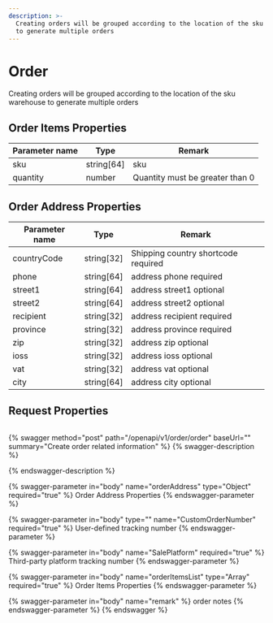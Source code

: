 ```yaml
---
description: >-
  Creating orders will be grouped according to the location of the sku warehouse
  to generate multiple orders
---
```


# Order

Creating orders will be grouped according to the location of the sku warehouse to generate multiple orders

## Order Items Properties <a href="#response-parameter" id="response-parameter"></a>

| Parameter name | Type        | Remark                          |
| -------------- | ----------- | ------------------------------- |
| sku            | string\[64] | sku                             |
| quantity       | number      | Quantity must be greater than 0 |

## Order Address Properties <a href="#response-parameter" id="response-parameter"></a>

| Parameter name | Type        | Remark                              |
| -------------- | ----------- | ----------------------------------- |
| countryCode    | string\[32] | Shipping country shortcode required |
| phone          | string\[64] | address phone required              |
| street1        | string\[64] | address street1 optional            |
| street2        | string\[64] | address street2 optional            |
| recipient      | string\[32] | address recipient required          |
| province       | string\[32] | address province  required          |
| zip            | string\[32] | address zip optional                |
| ioss           | string\[32] | address ioss optional               |
| vat            | string\[32] | address vat optional                |
| city           | string\[64] | address city optional               |

## Request Properties <a href="#response-parameter" id="response-parameter"></a>

```
```

{% swagger method="post" path="/openapi/v1/order/order" baseUrl="" summary="Create order related information" %}
{% swagger-description %}

{% endswagger-description %}

{% swagger-parameter in="body" name="orderAddress" type="Object" required="true" %}
Order Address Properties
{% endswagger-parameter %}

{% swagger-parameter in="body" type="" name="CustomOrderNumber" required="true" %}
User-defined tracking number
{% endswagger-parameter %}

{% swagger-parameter in="body" name="SalePlatform" required="true" %}
Third-party platform tracking number
{% endswagger-parameter %}

{% swagger-parameter in="body" name="orderItemsList" type="Array" required="true" %}
Order Items Properties
{% endswagger-parameter %}

{% swagger-parameter in="body" name="remark" %}
order notes
{% endswagger-parameter %}
{% endswagger %}
